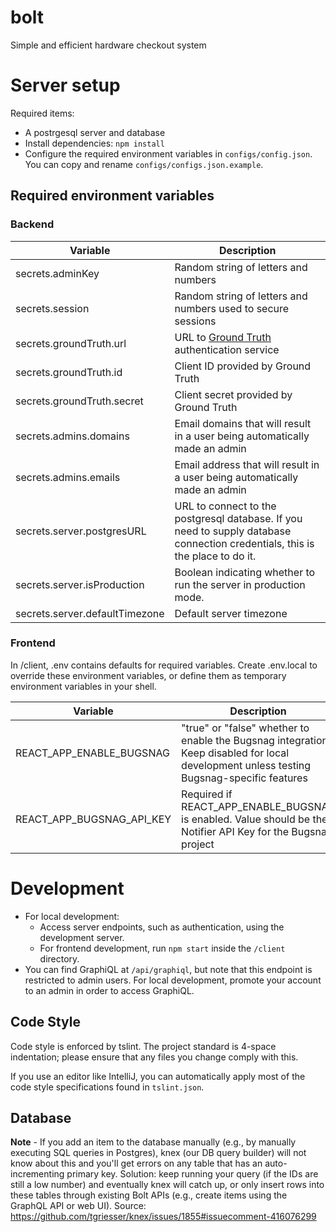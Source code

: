 # bolt
Simple and efficient hardware checkout system

# Server setup
Required items:

 - A postrgesql server and database
 - Install dependencies: `npm install`
 - Configure the required environment variables in `configs/config.json`.  You can copy and rename `configs/configs.json.example`.
 
Required environment variables
-----

### Backend

| Variable | Description |
|----|----|
| secrets.adminKey | Random string of letters and numbers
| secrets.session | Random string of letters and numbers used to secure sessions
| secrets.groundTruth.url | URL to [Ground Truth](https://github.com/hackgt/ground-truth) authentication service
| secrets.groundTruth.id | Client ID provided by Ground Truth
| secrets.groundTruth.secret | Client secret provided by Ground Truth
| secrets.admins.domains | Email domains that will result in a user being automatically made an admin
| secrets.admins.emails | Email address that will result in a user being automatically made an admin
| secrets.server.postgresURL | URL to connect to the postgresql database.  If you need to supply database connection credentials, this is the place to do it.
| secrets.server.isProduction | Boolean indicating whether to run the server in production mode.
| secrets.server.defaultTimezone | Default server timezone

### Frontend

In /client, .env contains defaults for required variables.  Create .env.local to override these environment
variables, or define them as temporary environment variables in your shell.

| Variable | Description |
|----|----|
| REACT_APP_ENABLE_BUGSNAG | "true" or "false" whether to enable the Bugsnag integration.  Keep disabled for local development unless testing Bugsnag-specific features
| REACT_APP_BUGSNAG_API_KEY | Required if REACT_APP_ENABLE_BUGSNAG is enabled.  Value should be the Notifier API Key for the Bugsnag project

Development
====
- For local development:
  - Access server endpoints, such as authentication, using the development server.
  - For frontend development, run `npm start` inside the `/client` directory.
- You can find GraphiQL at `/api/graphiql`, but note that this endpoint is restricted to admin users.  For local development,
promote your account to an admin in order to access GraphiQL.

Code Style
----
Code style is enforced by tslint.  The project standard is 4-space indentation; please ensure that any files you change
comply with this.

If you use an editor like IntelliJ, you can automatically apply most of the code style specifications found in `tslint.json`.

Database
----
**Note** - If you add an item to the database manually (e.g., by manually executing SQL queries in Postgres),
knex (our DB query builder) will not know about this and you'll get errors on any table that has an auto-incrementing
primary key.  Solution: keep running your query (if the IDs are still a low number) and eventually knex will catch up, or
only insert rows into these tables through existing Bolt APIs (e.g., create items using the GraphQL API or web UI).
Source: https://github.com/tgriesser/knex/issues/1855#issuecomment-416076299

